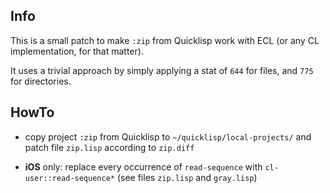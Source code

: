 
Info
----

This is a small patch to make `:zip` from Quicklisp work with ECL (or any CL
implementation, for that matter).

It uses a trivial approach by simply applying a stat of `644` for files, and
`775` for directories.



HowTo
-----

* copy project `:zip` from Quicklisp to `~/quicklisp/local-projects/` and patch
  file `zip.lisp` according to `zip.diff`

* **iOS** only: replace every occurrence of `read-sequence` with
  `cl-user::read-sequence*` (see files `zip.lisp` and `gray.lisp`)
